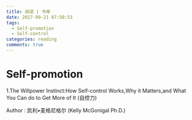 ```yaml
---
title: 阅读 | 书单
date: 2017-09-21 07:50:53
tags:
  - Self-promotion
  - Self-control
categories: reading
comments: true
---
```


# Self-promotion

1.The Willpower Instinct:How Self-control Works,Why it Matters,and What You Can do to Get More of It  (自控力)

Author : 凯利•麦格尼格尔 (Kelly McGonigal Ph.D.)
